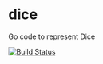 # dice
Go code to represent Dice

[![Build Status](https://travis-ci.org/ericfialkowski/dice.svg?branch=master)](https://travis-ci.org/ericfialkowski/dice)

